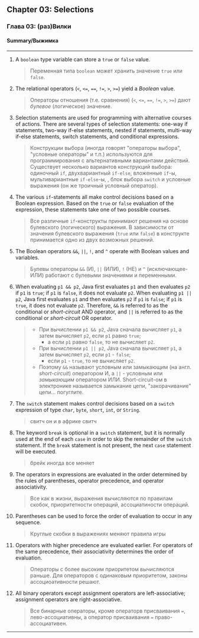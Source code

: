 ## Chapter 03: Selections
### Глава 03: (раз)Вилки
#### Summary/Выжимка
--- 

1. A `boolean` type variable can store a `true` or `false` value.
   > Переменная типа `boolean` может хранить значение `true` или `false`.
   > 
3. The relational operators (`<`, `<=`, `==`, `!=`, `>`, `>=`) yield a *Boolean* value.
   > Операторы отношения (т.е. сравнения) (`<`, `<=`, `==`, `!=`, `>`, `>=`) дают *булевое* (логическое) значение.
   > 
5. Selection statements are used for programming with alternative courses of actions. There are several types of selection statements: one-way if statements, two-way if-else statements, nested if statements, multi-way if-else statements, switch statements, and conditional expressions.
   > Конструкции выбора (иногда говорят "операторы выбора", "условные операторы" и т.п.) используются для программирования с альтернативными вариантами действий. Существует несколько вариантов конструкций выбора: одиночный `if`, двухвариантный `if-else`, вложенные `if`-ы, мультивариантные `if-else`-ы, , блок выбора `switch` и условные выражения (он же троичный условный оператор).
   > 
7. The various `if`-statements all make control decisions based on a Boolean expression. Based on the `true` or `false` evaluation of the expression, these statements take one of two possible courses.
   > Все различные `if`-конструкты принимают решения на основе булевского (логического) выражения. В зависимости от значения булевского выражения (`true` или `false`) в конструкте принимается одно из двух возможных решений.
   > 
9. The Boolean operators `&&`, `||`, `!`, and `^` operate with Boolean values and variables.
    > Булевы операторы `&&` (И), `||` (ИЛИ), `!` (НЕ) и `^` (исключающее-ИЛИ) работают с булевыми значениями и переменными.
    > 
11. When evaluating `p1 && p2`, Java first evaluates `p1` and then evaluates `p2` if `p1` is `true`; if `p1` is `false`, it does not evaluate `p2`. When evaluating `p1 || p2`, Java first evaluates `p1` and then evaluates `p2` if `p1` is `false`; if `p1` is `true`, it does not evaluate `p2`. Therefore, `&&` is referred to as the conditional or *short-circuit* AND operator, and `||` is referred to as the conditional or *short-circuit* OR operator.
    > + При вычислении `p1 && p2`, Java сначала вычисляет `p1`, а затем вычисляет `p2`, если `p1` равно `true`;
    >    + а если `p1` равно `false`, то не вычисляет `p2`.
    > + При вычислении `p1 || p2`, Java сначала вычисляет `p1`, а затем вычисляет `p2`, если `p1` - `false`;
    >    + если `p1` - `true`, то не вычисляет `p2`.
    > + Поэтому `&&` называют условным или замыкающим (на англ. *short-circuit*) оператором И, а `||` - условным или *замыкающим* оператором ИЛИ.
    > Short-circuit-ом в электронике называется замыкание цепи, "закорачивание" цепи... погуглите.

13. The `switch` statement makes control decisions based on a `switch` expression of type `char`, `byte`, `short`, `int`, or `String`.
    > свитч он и в африке свитч
    >  
15. The keyword `break` is optional in a `switch` statement, but it is normally used at the end of each `case` in order to skip the remainder of the `switch` statement. If the `break` statement is not present, the next `case` statement will be executed.
    > брейк иногда все меняет
    > 
17. The operators in expressions are evaluated in the order determined by the rules of parentheses, operator precedence, and operator associativity.
    > Все как в жизни, выражения вычисляются по правилам скобок, приоритетности операций, ассоциатиности операций.
    > 
19. Parentheses can be used to force the order of evaluation to occur in any sequence.
    > Круглые скобки в выражениях меняют правила игры
    > 
21. Operators with higher precedence are evaluated earlier. For operators of the same precedence, their associativity determines the order of evaluation.
    > Операторы с более высоким приоритетом вычисляются раньше. Для операторов с одинаковым приоритетом, законы ассоциоативности решают.
    > 
23. All binary operators except assignment operators are left-associative; assignment operators are right-associative.
    > Все бинарные операторы, кроме операторв присваивания `=`, лево-ассоциативны, а оператор присваивания `=` право-ассоциативен.
    > 

---
